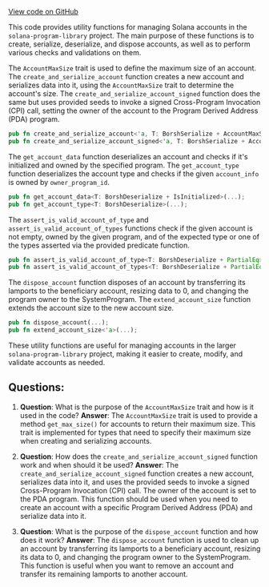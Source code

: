 [View code on GitHub](https://github.com/solana-labs/solana-program-library/governance/tools/src/account.rs)

This code provides utility functions for managing Solana accounts in the `solana-program-library` project. The main purpose of these functions is to create, serialize, deserialize, and dispose accounts, as well as to perform various checks and validations on them.

The `AccountMaxSize` trait is used to define the maximum size of an account. The `create_and_serialize_account` function creates a new account and serializes data into it, using the `AccountMaxSize` trait to determine the account's size. The `create_and_serialize_account_signed` function does the same but uses provided seeds to invoke a signed Cross-Program Invocation (CPI) call, setting the owner of the account to the Program Derived Address (PDA) program.

```rust
pub fn create_and_serialize_account<'a, T: BorshSerialize + AccountMaxSize>(...);
pub fn create_and_serialize_account_signed<'a, T: BorshSerialize + AccountMaxSize>(...);
```

The `get_account_data` function deserializes an account and checks if it's initialized and owned by the specified program. The `get_account_type` function deserializes the account type and checks if the given `account_info` is owned by `owner_program_id`.

```rust
pub fn get_account_data<T: BorshDeserialize + IsInitialized>(...);
pub fn get_account_type<T: BorshDeserialize>(...);
```

The `assert_is_valid_account_of_type` and `assert_is_valid_account_of_types` functions check if the given account is not empty, owned by the given program, and of the expected type or one of the types asserted via the provided predicate function.

```rust
pub fn assert_is_valid_account_of_type<T: BorshDeserialize + PartialEq>(...);
pub fn assert_is_valid_account_of_types<T: BorshDeserialize + PartialEq, F: Fn(&T) -> bool>(...);
```

The `dispose_account` function disposes of an account by transferring its lamports to the beneficiary account, resizing data to 0, and changing the program owner to the SystemProgram. The `extend_account_size` function extends the account size to the new account size.

```rust
pub fn dispose_account(...);
pub fn extend_account_size<'a>(...);
```

These utility functions are useful for managing accounts in the larger `solana-program-library` project, making it easier to create, modify, and validate accounts as needed.
## Questions: 
 1. **Question**: What is the purpose of the `AccountMaxSize` trait and how is it used in the code?
   **Answer**: The `AccountMaxSize` trait is used to provide a method `get_max_size()` for accounts to return their maximum size. This trait is implemented for types that need to specify their maximum size when creating and serializing accounts.

2. **Question**: How does the `create_and_serialize_account_signed` function work and when should it be used?
   **Answer**: The `create_and_serialize_account_signed` function creates a new account, serializes data into it, and uses the provided seeds to invoke a signed Cross-Program Invocation (CPI) call. The owner of the account is set to the PDA program. This function should be used when you need to create an account with a specific Program Derived Address (PDA) and serialize data into it.

3. **Question**: What is the purpose of the `dispose_account` function and how does it work?
   **Answer**: The `dispose_account` function is used to clean up an account by transferring its lamports to a beneficiary account, resizing its data to 0, and changing the program owner to the SystemProgram. This function is useful when you want to remove an account and transfer its remaining lamports to another account.